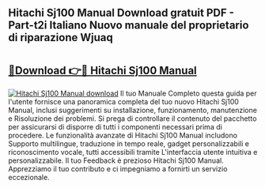 ## Hitachi Sj100 Manual Download gratuit PDF - Part-t2i Italiano Nuovo manuale del proprietario di riparazione Wjuaq

# <h2><a href="http://df9cqxv.blite.top/?on=Hitachi+Sj100+Manual">🔗Download 👉🔴 Hitachi Sj100 Manual</a></h2>

[![Hitachi Sj100 Manual download](https://i.imgur.com/lujVjoI.png)](http://df9cqxv.blite.top/?on=Hitachi+Sj100+Manual)
Il tuo Manuale Completo questa guida per l'utente fornisce una panoramica completa del tuo nuovo Hitachi Sj100 Manual, inclusi suggerimenti su installazione, funzionamento, manutenzione e Risoluzione dei problemi. Si prega di controllare il contenuto del pacchetto per assicurarsi di disporre di tutti i componenti necessari prima di procedere. Le funzionalità avanzate di Hitachi Sj100 Manual includono Supporto multilingue, traduzione in tempo reale, gadget personalizzabili e riconoscimento vocale, tutti accessibili tramite L'interfaccia utente intuitiva e personalizzabile. Il tuo Feedback è prezioso Hitachi Sj100 Manual. Apprezziamo il tuo contributo e ci impegniamo a fornirti un servizio eccezionale.
